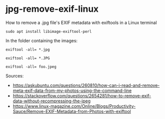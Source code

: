 # jpg-remove-exif-linux
How to remove a .jpg file's EXIF metadata with exiftools in a Linux terminal

```
sudo apt install libimage-exiftool-perl
```

In the folder containing the images:
```
exiftool -all= *.jpg

exiftool -all= *.JPG

exiftool -all= foo.jpeg
```


Sources:
- https://askubuntu.com/questions/260810/how-can-i-read-and-remove-meta-exif-data-from-my-photos-using-the-command-line
- https://stackoverflow.com/questions/2654281/how-to-remove-exif-data-without-recompressing-the-jpeg
- https://www.linux-magazine.com/Online/Blogs/Productivity-Sauce/Remove-EXIF-Metadata-from-Photos-with-exiftool
